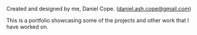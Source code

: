 Created and designed by me, Daniel Cope. (daniel.ash.cope@gmail.com)

This is a portfolio showcasing some of the projects and other work that I have worked on.